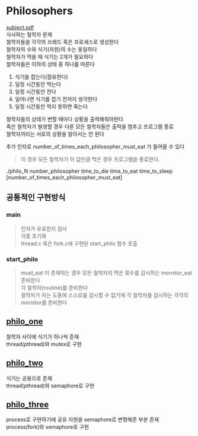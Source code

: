 Philosophers
============
[subject.pdf](./en.subject.pdf)   
식사하는 철학자 문제   
철학자들을 각각의 쓰레드 혹은 프로세스로 생성한다   
철학자의 수와 식기(자원)의 수는 동일하다   
철학자가 먹을 때 식기는 2개가 필요하다   
철학자들은 이하의 상태 중 하나를 따른다   
1. 식기을 잡는다(점유한다)   
2. 일정 시간동안 먹는다   
3. 일정 시간동안 잔다   
4. 일어나면 식기를 잡기 전까지 생각한다
5. 일정 시간동안 먹지 못하면 죽는다   
   
철학자들의 상태가 변할 때마다 상황을 출력해줘야한다   
죽은 철학자가 발생할 경우 다른 모든 철학자들은 출력을 멈추고 프로그램 종료   
철학자끼리는 서로의 상황을 알아서는 안 된다   

추가 인자로 number_of_times_each_philosopher_must_eat 가 들어올 수 있다   
>  이 경우 모든 철학자가 이 값만큼 먹은 경우 프로그램을 종료한다.   
   
./philo_N number_philosopher time_to_die time_to_eat time_to_sleep \[number_of_times_each_philosopher_must_eat\]   
   
공통적인 구현방식
------
   
### main   
>  인자가 유효한지 검사   
>  각종 초기화   
>  thread.c 혹은 fork.c에 구현된 start_philo 함수 호출   
   
### start_philo
>  must_eat 이 존재하는 경우 모든 철학자의 먹은 횟수를 감시하는 mornitor_eat 준비한다   
>  각 철학자(routine)를 준비한다   
>  철학자가 자는 도중에 스스로를 감시할 수 없기에 각 철학자를 감시하는 각각의 mornitor를 준비한다   
   
   
[philo_one](./philo_one)
---------
철학자 사이에 식기가 하나씩 존재   
thread(pthread)와 mutex로 구현   
   
[philo_two](./philo_two)
---------
식기는 공용으로 존재   
thread(pthread)와 semaphore로 구현   
   
[philo_three](./philo_three)
---------
process로 구현하기에 공유 자원을 semaphore로 변형해준 부분 존재   
process(fork)와 semaphore로 구현   
   
